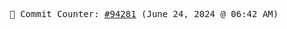 <p align="center">
    <samp>
        📮 Commit Counter: <a href="https://github.com/Javascript-void0/Javascript-void0/commits/main">#94281</a> (June 24, 2024 @ 06:42 AM)
    </samp>
</p>